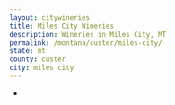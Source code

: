 ```yaml
---
layout: citywineries
title: Miles City Wineries
description: Wineries in Miles City, MT
permalink: /montana/custer/miles-city/
state: mt
county: custer
city: miles city
---
```

-
